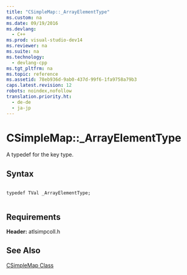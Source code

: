 ```yaml
---
title: "CSimpleMap::_ArrayElementType"
ms.custom: na
ms.date: 09/19/2016
ms.devlang: 
  - C++
ms.prod: visual-studio-dev14
ms.reviewer: na
ms.suite: na
ms.technology: 
  - devlang-cpp
ms.tgt_pltfrm: na
ms.topic: reference
ms.assetid: 78eb936d-9ab0-437d-99f6-1fa9758a79b3
caps.latest.revision: 12
robots: noindex,nofollow
translation.priority.ht: 
  - de-de
  - ja-jp
---
```

# CSimpleMap::_ArrayElementType
A typedef for the key type.  
  
## Syntax  
  
```  
  
typedef TVal _ArrayElementType;  
  
```  
  
## Requirements  
 **Header:** atlsimpcoll.h  
  
## See Also  
 [CSimpleMap Class](../vs140/CSimpleMap-Class.md)